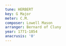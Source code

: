 ```yaml
---
tune: HERBERT
key: G Major
meter: C.M.
composer: Lowell Mason
arranger: Bernard of Cluny
year: 1771-1854
anacrusis: '0'
---
```

